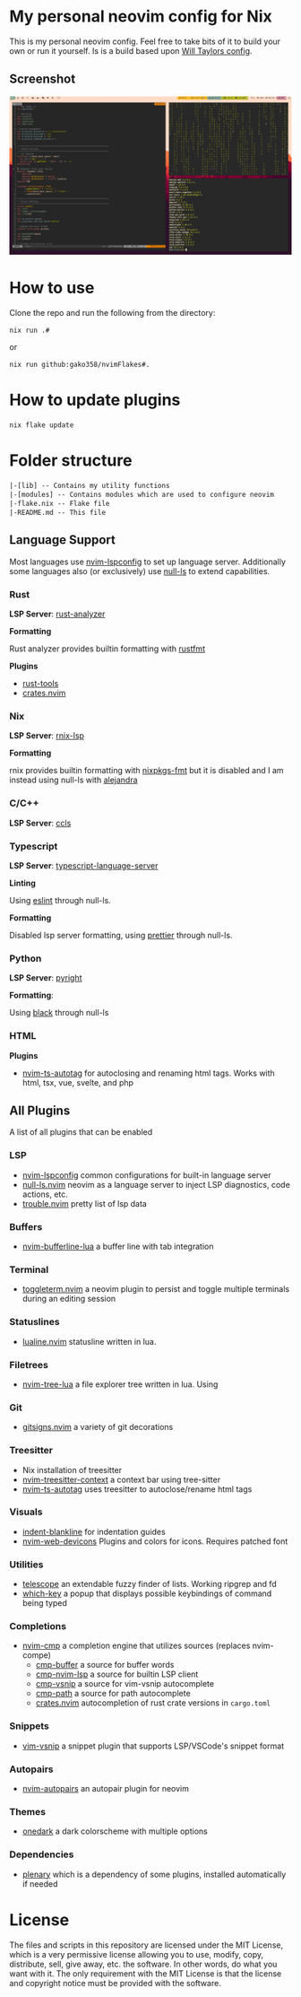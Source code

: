 # My personal neovim config for Nix
This is my personal neovim config. Feel free to take bits of it to build your own or run it yourself.
Is is a build based upon [Will Taylors config](https://github.com/wiltaylor/neovim-flake).

## Screenshot
![screenshot](https://github.com/Gako358/Dotfiles/blob/main/Pictures/Images/vim.png)

# How to use
Clone the repo and run the following from the directory:
```
nix run .#
```
or
```
nix run github:gako358/nvimFlakes#.
```

# How to update plugins
```
nix flake update
```

# Folder structure
```
|-[lib] -- Contains my utility functions
|-[modules] -- Contains modules which are used to configure neovim
|-flake.nix -- Flake file
|-README.md -- This file
```

## Language Support

Most languages use [nvim-lspconfig](https://github.com/neovim/nvim-lspconfig) to set up language server. Additionally some languages also (or exclusively) use [null-ls](https://github.com/jose-elias-alvarez/null-ls.nvim) to extend capabilities.

### Rust

**LSP Server**: [rust-analyzer](https://github.com/rust-analyzer/rust-analyzer)

**Formatting**

Rust analyzer provides builtin formatting with [rustfmt](https://github.com/rust-lang/rustfmt)

**Plugins**

- [rust-tools](https://github.com/simrat39/rust-tools.nvim)
- [crates.nvim](https://github.com/Saecki/crates.nvim)

### Nix

**LSP Server**: [rnix-lsp](https://github.com/nix-community/rnix-lsp)

**Formatting**

rnix provides builtin formatting with [nixpkgs-fmt](https://github.com/nix-community/nixpkgs-fmt) but it is disabled and I am instead using null-ls with [alejandra](https://github.com/kamadorueda/alejandra)

### C/C++

**LSP Server**: [ccls](https://github.com/MaskRay/ccls)

### Typescript

**LSP Server**: [typescript-language-server](https://github.com/typescript-language-server/typescript-language-server)

**Linting**

Using [eslint](https://github.com/prettier/prettier) through null-ls.

**Formatting**

Disabled lsp server formatting, using [prettier](https://github.com/prettier/prettier) through null-ls.



### Python

**LSP Server**: [pyright](https://github.com/microsoft/pyright)

**Formatting**:

Using [black](https://github.com/psf/black) through null-ls


### HTML

**Plugins**

- [nvim-ts-autotag](https://github.com/ellisonleao/glow.nvim/issues/44) for autoclosing and renaming html tags. Works with html, tsx, vue, svelte, and php

## All Plugins

A list of all plugins that can be enabled

### LSP

- [nvim-lspconfig](https://github.com/neovim/nvim-lspconfig) common configurations for built-in language server
- [null-ls.nvim](https://github.com/jose-elias-alvarez/null-ls.nvim) neovim as a language server to inject LSP diagnostics, code actions, etc.
- [trouble.nvim](https://github.com/folke/trouble.nvim) pretty list of lsp data

### Buffers

- [nvim-bufferline-lua](https://github.com/akinsho/bufferline.nvim) a buffer line with tab integration

### Terminal
- [toggleterm.nvim](https://github.com/akinsho/toggleterm.nvim) a neovim plugin to persist and toggle multiple terminals during an editing session

### Statuslines

- [lualine.nvim](https://github.com/hoob3rt/lualine.nvim) statusline written in lua.

### Filetrees

- [nvim-tree-lua](https://github.com/kyazdani42/nvim-tree.lua) a file explorer tree written in lua. Using

### Git

- [gitsigns.nvim](https://github.com/lewis6991/gitsigns.nvim) a variety of git decorations

### Treesitter

- Nix installation of treesitter
- [nvim-treesitter-context](https://github.com/romgrk/nvim-treesitter-context) a context bar using tree-sitter
- [nvim-ts-autotag](https://github.com/windwp/nvim-ts-autotag) uses treesitter to autoclose/rename html tags

### Visuals

- [indent-blankline](https://github.com/lukas-reineke/indent-blankline.nvim) for indentation guides
- [nvim-web-devicons](https://github.com/kyazdani42/nvim-web-devicons) Plugins and colors for icons. Requires patched font

### Utilities

- [telescope](https://github.com/nvim-telescope/telescope.nvim) an extendable fuzzy finder of lists. Working ripgrep and fd
- [which-key](https://github.com/folke/which-key.nvim) a popup that displays possible keybindings of command being typed

### Completions

- [nvim-cmp](https://github.com/hrsh7th/nvim-cmp) a completion engine that utilizes sources (replaces nvim-compe)
    - [cmp-buffer](https://github.com/hrsh7th/cmp-buffer) a source for buffer words
    - [cmp-nvim-lsp](https://github.com/hrsh7th/cmp-nvim-lsp) a source for builtin LSP client
    - [cmp-vsnip](https://github.com/hrsh7th/cmp-vsnip) a source for vim-vsnip autocomplete
    - [cmp-path](https://github.com/hrsh7th/cmp-path) a source for path autocomplete
    - [crates.nvim](https://github.com/Saecki/crates.nvim) autocompletion of rust crate versions in `cargo.toml`

### Snippets

- [vim-vsnip](https://github.com/hrsh7th/vim-vsnip) a snippet plugin that supports LSP/VSCode's snippet format

### Autopairs

- [nvim-autopairs](https://github.com/windwp/nvim-autopairs) an autopair plugin for neovim

### Themes

- [onedark](https://github.com/navarasu/onedark.nvim) a dark colorscheme with multiple options

### Dependencies

- [plenary](https://github.com/nvim-lua/plenary.nvim) which is a dependency of some plugins, installed automatically if needed


# License
The files and scripts in this repository are licensed under the MIT License, which is a very 
permissive license allowing you to use, modify, copy, distribute, sell, give away, etc. the software. 
In other words, do what you want with it. The only requirement with the MIT License is that the license 
and copyright notice must be provided with the software.
